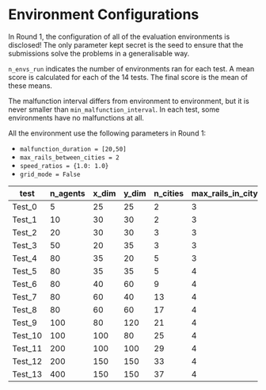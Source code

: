 Environment Configurations
==========================

In Round 1, the configuration of all of the evaluation environments is disclosed! The only parameter kept secret is the seed to ensure that the submissions solve the problems in a generalisable way. 

`n_envs_run` indicates the number of environments ran for each test. A mean score is calculated for each of the 14 tests. The final score is the mean of these means.

The malfunction interval differs from environment to environment, but it is never smaller than `min_malfunction_interval`. In each test, some environments have no malfunctions at all.

All the environment use the following parameters in Round 1:
- `malfunction_duration = [20,50]`
- `max_rails_between_cities = 2`
- `speed_ratios = {1.0: 1.0}`
- `grid_mode = False`

| test    | n_agents | x_dim | y_dim | n_cities | max_rails_in_city | min_malfunction_interval | n_envs_run |
|---------|----------|-------|-------|----------|-------------------|----------------------|------------|
| Test_0  |        5 |    25 |    25 |        2 |                 3 |                   50 |         50 |
| Test_1  |       10 |    30 |    30 |        2 |                 3 |                  100 |         50 |
| Test_2  |       20 |    30 |    30 |        3 |                 3 |                  200 |         50 |
| Test_3  |       50 |    20 |    35 |        3 |                 3 |                  500 |         40 |
| Test_4  |       80 |    35 |    20 |        5 |                 3 |                  800 |         30 |
| Test_5  |       80 |    35 |    35 |        5 |                 4 |                  800 |         30 |
| Test_6  |       80 |    40 |    60 |        9 |                 4 |                  800 |         30 |
| Test_7  |       80 |    60 |    40 |       13 |                 4 |                  800 |         30 |
| Test_8  |       80 |    60 |    60 |       17 |                 4 |                  800 |         20 |
| Test_9  |      100 |    80 |   120 |       21 |                 4 |                 1000 |         20 |
| Test_10 |      100 |   100 |    80 |       25 |                 4 |                 1000 |         20 |
| Test_11 |      200 |   100 |   100 |       29 |                 4 |                 2000 |         10 |
| Test_12 |      200 |   150 |   150 |       33 |                 4 |                 2000 |         10 |
| Test_13 |      400 |   150 |   150 |       37 |                 4 |                 4000 |         10 |